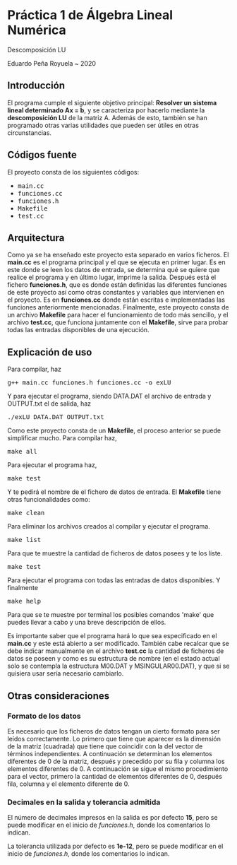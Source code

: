 # Práctica 1 de Álgebra Lineal Numérica
Descomposición LU

Eduardo Peña Royuela ~
2020

## Introducción

El programa cumple el siguiente objetivo principal: **Resolver un sistema lineal determinado Ax = b**, y se caracteriza por hacerlo mediante la **descomposición LU** de la matriz A. Además de esto, también se han programado otras varias utilidades que pueden ser útiles en otras circunstancias.

## Códigos fuente

El proyecto consta de los siguientes códigos:
* <tt>main.cc</tt> 
* <tt>funciones.cc</tt> 
* <tt>funciones.h</tt> 
* <tt>Makefile</tt> 
* <tt>test.cc</tt> 

## Arquitectura

Como ya se ha enseñado este proyecto esta separado en varios ficheros. El **main.cc** es el programa principal y el que se ejecuta en primer lugar. Es en este donde se leen los datos de entrada, se determina qué se quiere que realice el programa y en último lugar, imprime la salida. Después está el fichero **funciones.h**, que es donde están definidas las diferentes funciones de este proyecto así como otras constantes y variables que intervienen en el proyecto. Es en **funciones.cc** donde están escritas e implementadas las funciones anteriormente mencionadas. Finalmente, este proyecto consta de un archivo **Makefile** para hacer el funcionamiento de todo más sencillo, y el archivo **test.cc**, que funciona juntamente con el **Makefile**, sirve para probar todas las entradas disponibles de una ejecución.

## Explicación de uso

Para compilar, haz

<tt>g++ main.cc funciones.h funciones.cc -o exLU</tt>

Y para ejecutar el programa, siendo DATA.DAT el archivo de entrada y OUTPUT.txt el de salida, haz 

<tt>./exLU DATA.DAT OUTPUT.txt </tt>

Como este proyecto consta de un **Makefile**, el proceso anterior se puede simplificar mucho. Para compilar haz,

<tt>make all</tt>

Para ejecutar el programa haz,

<tt>make test</tt>

Y te pedirá el nombre de el fichero de datos de entrada. El **Makefile** tiene otras funcionalidades como:

<tt>make clean</tt>

Para eliminar los archivos creados al compilar y ejecutar el programa.

<tt>make list</tt>

Para que te muestre la cantidad de ficheros de datos posees y te los liste.

<tt>make test</tt>

Para ejecutar el programa con todas las entradas de datos disponibles. Y finalmente

<tt>make help</tt>

Para que se te muestre por terminal los posibles comandos 'make' que puedes llevar a cabo y una breve descripción de ellos.

Es importante saber que el programa hará lo que sea especificado en el **main.cc** y este está abierto a ser modificado. También cabe recalcar que se debe indicar manualmente en el archivo **test.cc** la cantidad de ficheros de datos se poseen y como es su estructura de nombre (en el estado actual solo se contempla la estructura M00.DAT y MSINGULAR00.DAT), y que si se quisiera usar sería necesario cambiarlo.

## Otras consideraciones

### Formato de los datos

Es necesario que los ficheros de datos tengan un cierto formato para ser leídos correctamente. Lo primero que tiene que aparecer es la dimensión de la matriz (cuadrada) que tiene que coincidir con la del vector de términos independientes. A continuación se determinan los elementos diferentes de 0 de la matriz, después y precedido por su fila y columna los elementos diferentes de 0. A continuación se sigue el mismo procedimiento para el vector, primero la cantidad de elementos diferentes de 0, después fila, columna y el elemento diferente de 0.

### Decimales en la salida y tolerancia admitida

El número de decimales impresos en la salida es por defecto **15**, pero se puede modificar en el inicio de *funciones.h*, donde los comentarios lo indican.

La tolerancia utilizada por defecto es **1e-12**, pero se puede modificar en el inicio de *funciones.h*, donde los comentarios lo indican.
